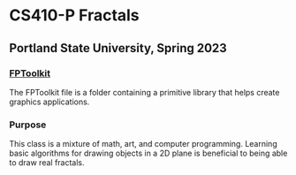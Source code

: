 # CS410-P Fractals
## Portland State University, Spring 2023

### [FPToolkit](https://github.com/robpelayo/La_Grange/blob/master/FPToolkit.c)
The FPToolkit file is a folder containing a primitive library that helps create graphics applications.
### Purpose
This class is a mixture of math, art, and computer programming. Learning basic algorithms for drawing objects in a 2D plane is 
beneficial to being able to draw real fractals.

